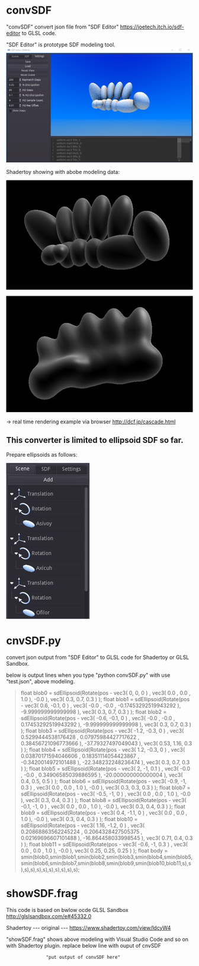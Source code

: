 # convSDF

"convSDF" convert json file from "SDF Editor" https://joetech.itch.io/sdf-editor to GLSL code.

"SDF Editor" is prototype SDF modeling tool.
![alt text](https://github.com/ultrahamlet/convSDF/blob/main/blob.jpg?raw=true)

Shadertoy showing with abobe modeling data:

![alt text](https://github.com/ultrahamlet/convSDF/blob/main/shadertoy.jpg?raw=true)

![alt text](https://github.com/ultrahamlet/convSDF/blob/main/shadertoy2.jpg?raw=true)

-> real time rendering example via browser http://dcf.jp/cascade.html


## This converter is limited to ellipsoid SDF so far.
Prepare ellipsoids as follows:

![alt text](https://github.com/ultrahamlet/convSDF/blob/main/menu.jpg?raw=true)

# cnvSDF.py

convert json output from "SDF Editor" to GLSL code for Shadertoy or GLSL Sandbox.

below is output lines when you type "python convSDF.py" with use "test.json", above modeling.

>float blob0 = sdEllipsoid(Rotate(pos - vec3( 0, 0, 0 ) , vec3( 0.0 , 0.0 , 1.0 ), -0.0 ), vec3( 0.3, 0.7, 0.3 ) );
>float blob1 = sdEllipsoid(Rotate(pos - vec3( 0.6, -0.1, 0 ) , vec3( -0.0 , -0.0 , -0.17453292519943292 ), -9.999999999999998 ), vec3( 0.3, 0.7, 0.3 ) );
>float blob2 = sdEllipsoid(Rotate(pos - vec3( -0.6, -0.1, 0 ) , vec3( -0.0 , -0.0 , 0.17453292519943292 ), -9.999999999999998 ), vec3( 0.3, 0.7, 0.3 ) );
>float blob3 = sdEllipsoid(Rotate(pos - vec3( -1.2, -0.3, 0 ) , vec3( 0.5299444538176428 , 0.07975984427717622 , 0.38456721096773666 ), -37.79327497049043 ), vec3( 0.53, 1.16, 0.3 ) );
>float blob4 = sdEllipsoid(Rotate(pos - vec3( 1.2, -0.3, 0 ) , vec3( 0.03870171594046606 , 0.18351114054423867 , -0.3420014972101488 ), -22.348232248236474 ), vec3( 0.3, 0.7, 0.3 ) );
>float blob5 = sdEllipsoid(Rotate(pos - vec3( 2, -1, 0.1 ) , vec3( -0.0 , -0.0 , 0.34906585039886595 ), -20.000000000000004 ), vec3( 0.4, 0.5, 0.5 ) );
>float blob6 = sdEllipsoid(Rotate(pos - vec3( -0.9, -1, 0.3 ) , vec3( 0.0 , 0.0 , 1.0 ), -0.0 ), vec3( 0.3, 0.3, 0.3 ) );
>float blob7 = sdEllipsoid(Rotate(pos - vec3( -0.5, -1, 0 ) , vec3( 0.0 , 0.0 , 1.0 ), -0.0 ), vec3( 0.3, 0.4, 0.3 ) );
>float blob8 = sdEllipsoid(Rotate(pos - vec3( -0.1, -1, 0 ) , vec3( 0.0 , 0.0 , 1.0 ), -0.0 ), vec3( 0.3, 0.4, 0.3 ) );
>float blob9 = sdEllipsoid(Rotate(pos - vec3( 0.4, -1.1, 0 ) , vec3( 0.0 , 0.0 , 1.0 ), -0.0 ), vec3( 0.3, 0.4, 0.3 ) );
>float blob10 = sdEllipsoid(Rotate(pos - vec3( 1.16, -1.2, 0 ) , vec3( 0.20868863562245224 , 0.2064328427505375 , 0.02169696607101488 ), -16.864458033998545 ), vec3( 0.71, 0.4, 0.3 ) );
>float blob11 = sdEllipsoid(Rotate(pos - vec3( -0.6, -1, 0.3 ) , vec3( 0.0 , 0.0 , 1.0 ), -0.0 ), vec3( 0.25, 0.25, 0.25 ) );
>float body = smin(blob0,smin(blob1,smin(blob2,smin(blob3,smin(blob4,smin(blob5,smin(blob6,smin(blob7,smin(blob8,smin(blob9,smin(blob10,blob11,s),s),s),s),s),s),s),s),s),s),s);

# showSDF.frag

This code is based on bwlow ocde
GLSL Sandbox
http://glslsandbox.com/e#45332.0

Shadertoy --- original ---
https://www.shadertoy.com/view/ldcyW4

"showSDF.frag" shows above modeling with Visual Studio Code and so on  with Shadertoy plugin.
replace below line with ouput of cnvSDF


                   "put output of convSDF here"                                  


